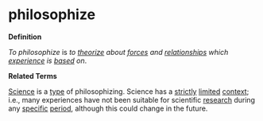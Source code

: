 # philosophize

**Definition**

_To philosophize_ is _to_ [_theorize_](theorize.md) _about_ [_forces_](force.md) _and_ [_relationships_](relate.md) _which_ [_experience_](experience.md) _is_ [_based_](base.md) _on_.

**Related Terms**

[Science](science.md) is a [type](type.md) of philosophizing. Science has a [strictly](strict.md) [limited](limit.md) [context](context.md); i.e., many experiences have not been suitable for scientific [research](research.md) during any [specific](specific.md) [period](period.md), although this could change in the future.

